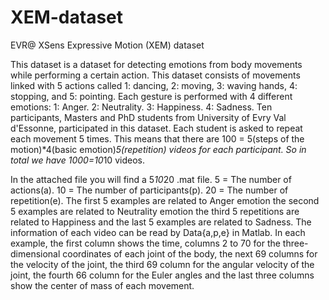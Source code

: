 # XEM-dataset
EVR@ XSens Expressive Motion (XEM) dataset

This dataset is a dataset for detecting emotions from body movements while performing a certain action.
This dataset consists of movements linked with 5 actions called 1: dancing, 2: moving, 3: waving hands, 4: stopping, and 5: pointing.
Each gesture is performed with 4 different emotions:
1: Anger.
2: Neutrality.
3: Happiness.
4: Sadness.
Ten participants, Masters and PhD students from University of Evry Val d'Essonne, participated in this dataset.
Each student is asked to repeat each movement 5 times. 
This means that there are 100 = 5(steps of the motion)*4(basic emotion)*5(repetition) videos for each participant.
So in total we have 1000=10*10 videos.

In the attached file you will find a  5*10*20 .mat file.
5 = The number of actions(a).
10 = The number of participants(p).
20 = The number of repetition(e).
	The first 5 examples are related to Anger emotion
	the second 5 examples are related to Neutrality emotion
	the third 5 repetitions are related to Happiness
	and the last 5 examples are related to Sadness.
The information of each video can be read by Data{a,p,e} in Matlab.
In each example, the first column shows the time, columns 2 to 70 for the three-dimensional coordinates of each joint of the body,
 the next 69 columns for the velocity of the joint,
 the third 69 column for the angular velocity of the joint,
 the fourth 66 column for the Euler angles 
 and the last three columns show the center of mass of each movement.
